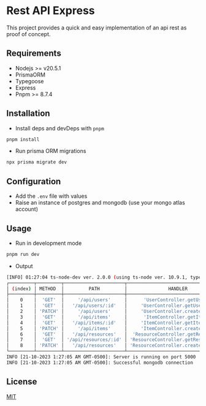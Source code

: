 # Rest API Express

This project provides a quick and easy implementation of an api rest as proof of concept.

## Requirements

- Nodejs >= v20.5.1
- PrismaORM
- Typegoose
- Express
- Pnpm >= 8.7.4

## Installation

- Install deps and devDeps with `pnpm`

```sh
pnpm install
```

- Run prisma ORM migrations

```sh
npx prisma migrate dev
```

## Configuration

- Add the `.env` file with values
- Raise an instance of postgres and mongodb (use your mongo atlas account)

## Usage

- Run in development mode

```sh
pnpm run dev
```

- Output

```sh
[INFO] 01:27:04 ts-node-dev ver. 2.0.0 (using ts-node ver. 10.9.1, typescript ver. 5.2.2)
┌─────────┬─────────┬──────────────────────┬──────────────────────────────────────┐
│ (index) │ METHOD  │         PATH         │               HANDLER                │
├─────────┼─────────┼──────────────────────┼──────────────────────────────────────┤
│    0    │  'GET'  │     '/api/users'     │      'UserController.getUsers'       │
│    1    │  'GET'  │   '/api/users/:id'   │     'UserController.getUserById'     │
│    2    │ 'PATCH' │     '/api/users'     │     'UserController.createUser'      │
│    3    │  'GET'  │     '/api/items'     │      'ItemController.getItems'       │
│    4    │  'GET'  │   '/api/items/:id'   │     'ItemController.getItemById'     │
│    5    │ 'PATCH' │     '/api/items'     │     'ItemController.createItem'      │
│    6    │  'GET'  │   '/api/resources'   │  'ResourceController.getResources'   │
│    7    │  'GET'  │ '/api/resources/:id' │ 'ResourceController.getResourceById' │
│    8    │ 'PATCH' │   '/api/resources'   │ 'ResourceController.createResource'  │
└─────────┴─────────┴──────────────────────┴──────────────────────────────────────┘
INFO [21-10-2023 1:27:05 AM GMT-0500]: Server is running on port 5000
INFO [21-10-2023 1:27:05 AM GMT-0500]: Successful mongodb connection
```

## License

[MIT](https://github.com/gcanahuirev/express-backend/blob/main/LICENSE.md)
